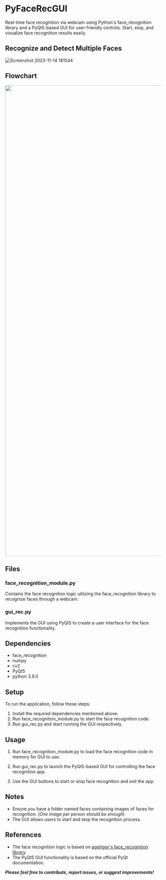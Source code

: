 # PyFaceRecGUI
Real-time face recognition via webcam using Python's face_recognition library and a PyQt5-based GUI for user-friendly controls. Start, stop, and visualize face recognition results easily.


## Recognize and Detect Multiple Faces
![Screenshot 2023-11-14 181544](https://github.com/garghg/PyFaceRecGUI/assets/139658164/85902e10-c8c7-4c78-bee1-86c774c6ba1e)

## Flowchart
<p align="right">
  <img width="731" height="1521" src=https://github.com/garghg/PyFaceRecGUI/assets/139658164/d0ece961-ea1a-4c59-9e9a-961db701512a>
</p>


## Files

### face_recognition_module.py
Contains the face recognition logic utilizing the face_recognition library to recognize faces through a webcam.

### gui_rec.py
Implements the GUI using PyQt5 to create a user interface for the face recognition functionality.

## Dependencies

- face_recognition
- numpy
- cv2
- PyQt5
- python 3.9.0

## Setup

To run the application, follow these steps:

1. Install the required dependencies mentioned above.
2. Run face_recognition_module.py to start the face recognition code.
3. Run gui_rec.py and start running the GUI respectively.

## Usage

1. Run face_recognition_module.py to load the face recognition code in memory for GUI to use.

2. Run gui_rec.py to launch the PyQt5-based GUI for controlling the face recognition app.

3. Use the GUI buttons to start or stop face recognition and exit the app.


## Notes

- Ensure you have a folder named faces containing images of faces for recognition. (*One image per person should be enough*)
- The GUI allows users to start and stop the recognition process.

## References

- The face recognition logic is based on [ageitgey's face_recognition library](https://github.com/ageitgey/face_recognition).
- The PyQt5 GUI functionality is based on the official PyQt documentation.


**_Please feel free to contribute, report issues, or suggest improvements!_**
